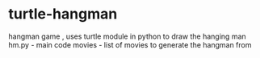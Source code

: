 # turtle-hangman
hangman game , uses turtle module in python to draw the hanging man
hm.py - main code
movies - list of movies to generate the hangman from
